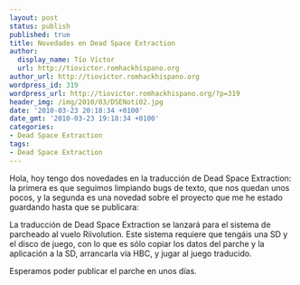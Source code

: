 ```yaml
---
layout: post
status: publish
published: true
title: Novedades en Dead Space Extraction
author:
  display_name: Tío Víctor
  url: http://tiovictor.romhackhispano.org
author_url: http://tiovictor.romhackhispano.org
wordpress_id: 319
wordpress_url: http://tiovictor.romhackhispano.org/?p=319
header_img: /img/2010/03/DSENoti02.jpg
date: '2010-03-23 20:18:34 +0100'
date_gmt: '2010-03-23 19:18:34 +0100'
categories:
- Dead Space Extraction
tags:
- Dead Space Extraction
---
```

Hola, hoy tengo dos novedades en la traducción de Dead Space Extraction: la primera es que seguimos limpiando bugs de texto, que nos quedan unos pocos, y la segunda es una novedad sobre el proyecto que me he estado guardando hasta que se publicara:

La traducción de Dead Space Extraction se lanzará para el sistema de parcheado al vuelo Riivolution. Este sistema requiere que tengáis una SD y el disco de juego, con lo que es sólo copiar los datos del parche y la aplicación a la SD, arrancarla vía HBC, y jugar al juego traducido.

Esperamos poder publicar el parche en unos días.
